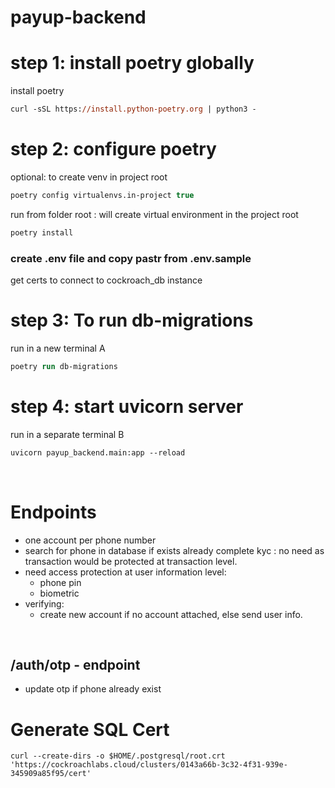# payup-backend

# step 1: install poetry globally

install poetry

```ps
curl -sSL https://install.python-poetry.org | python3 -
```

# step 2: configure poetry

optional: to create venv in project root

```ps
poetry config virtualenvs.in-project true
```

run from folder root : will create virtual environment in the project root

```ps
poetry install
```

### create .env file and copy pastr from .env.sample

get certs to connect to cockroach_db instance

# step 3: To run db-migrations

run in a new terminal A

```ps
poetry run db-migrations
```

# step 4: start uvicorn server

run in a separate terminal B

```ps
uvicorn payup_backend.main:app --reload
```

</br>

# Endpoints

- one account per phone number
- search for phone in database if exists already complete kyc : no need as transaction would be protected at transaction level.
- need access protection at user information level:
  - phone pin
  - biometric
- verifying:
  - create new account if no account attached, else send user info.

</br>

## /auth/otp - endpoint

- update otp if phone already exist

# Generate SQL Cert

`curl --create-dirs -o $HOME/.postgresql/root.crt 'https://cockroachlabs.cloud/clusters/0143a66b-3c32-4f31-939e-345909a85f95/cert'`
